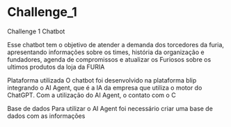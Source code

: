 # Challenge_1
Challenge 1 Chatbot

Esse chatbot tem o objetivo de atender a demanda dos torcedores da furia, apresentando informações sobre os times, história da organização e fundadores, agenda de compromissos e atualizar os Furiosos sobre os ultimos produtos da loja da FURIA

Plataforma utilizada 
O chatbot foi desenvolvido na plataforma blip integrando o AI Agent, que é a IA da empresa que utiliza o motor do ChatGPT. Com a utilização do AI Agent, o contato com o C

Base de dados
Para utilizar o AI Agent foi necessário criar uma base de dados com as informações 
